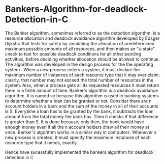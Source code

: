 # Bankers-Algorithm-for-deadlock-Detection-in-C

The Banker algorithm, sometimes referred to as the detection algorithm, is a resource allocation and deadlock avoidance algorithm developed by Edsger Dijkstra that tests for safety by simulating the allocation of predetermined maximum possible amounts of all resources, and then makes an "s-state" check to test for possible deadlock conditions for all other pending activities, before deciding whether allocation should be allowed to continue.   
The algorithm was developed in the design process for the the operating system . 
When a new process enters a system, it must declare the maximum number of instances of each resource type that it may ever claim; clearly, that number may not exceed the total number of resources in the system. Also, when a process gets all its requested resources it must return them in a finite amount of time.
Banker's algorithm is a deadlock avoidance algorithm.
It is named so because this algorithm is used in banking systems to determine whether a loan can be granted or not.
Consider there are n account holders in a bank and the sum of the money in all of their accounts is S. Everytime a loan has to be granted by the bank, it subtracts the loan amount from the total money the bank has. Then it checks if that difference is greater than S. It is done because, only then, the bank would have enough money even if all the n account holders draw all their money at once.
Banker's algorithm works in a similar way in computers.
Whenever a new process is created, it must specify the maximum instances of each resource type that it needs, exactly.


Hence have sucessfully implemented the bankers algorithm for deadlock detection in C
